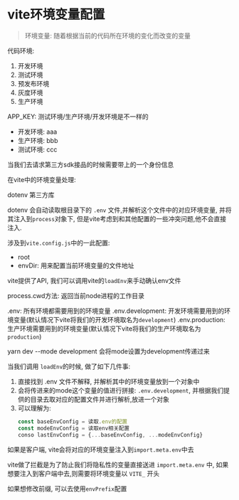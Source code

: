 <!--
 * @Author: lrm
 * @Date: 2022-11-03 13:18:43
 * @LastEditors: lrm
 * @LastEditTime: 2022-11-03 15:37:42
 * @FilePath: \vite\1.vite环境变量配置.md
-->
# vite环境变量配置

> 环境变量: 随着根据当前的代码所在环境的变化而改变的变量

代码环境:
1. 开发环境
2. 测试环境
3. 预发布环境
4. 灰度环境
5. 生产环境

APP_KEY: 测试环境/生产环境/开发环境是不一样的
- 开发环境: aaa
- 生产环境: bbb
- 测试环境: ccc

当我们去请求第三方sdk接品的时候需要带上的一个身份信息

在vite中的环境变量处理:

dotenv 第三方库

dotenv 会自动读取根目录下的 `.env` 文件,并解析这个文件中的对应环境变量, 并将其注入到`process`对象下, 但是vite考虑到和其他配置的一些冲突问题,他不会直接注入.

涉及到`vite.config.js`中的一此配置:
- root
- envDir: 用来配置当前环境变量的文件地址

vite提供了API, 我们可以调用vite的`loadEnv`来手动确认env文件

process.cwd方法: 返回当前node进程的工作目录

.env: 所有环境都需要用到的环境变量
.env.development: 开发环境需要用到的环境变量(默认情况下vite将我们的开发环境取名为`development`)
.env.production: 生产环境需要用到的环境变量(默认情况下vite将我们的生产环境取名为`production`)

yarn dev --mode development 会将mode设置为development传递过来

当我们调用 `loadEnv`的时候, 做了如下几件事:
1. 直接找到 .env 文件不解释, 并解析其中的环境变量放到一个对象中 
2. 会将传进来的mode这个变量的值进行拼接: ```.env.development```, 并根据我们提供的目录去取对应的配置文件并进行解析,放进一个对象
3. 可以理解为:
   ```js
   const baseEnvConfig = 读取.env的配置
   const modeEnvConfig = 读取env相关配置
   conso lastEnvConfig = {...baseEnvConfig, ...modeEnvConfig}
   ```

如果是客户端, vite会将对应的环境变量注入到`import.meta.env`中去

vite做了拦截是为了防止我们将隐私性的变量直接送进 `import.meta.env` 中, 如果想要注入到客户端中去,则需要将环境变量以 `VITE_` 开头

如果想修改前缀, 可以去使用`envPrefix`配置

